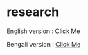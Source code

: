 # research

English version : 
[Click Me](https://forms.gle/AqKKnhEzNT9L88tLA)

Bengali version : 
[Click Me](https://forms.gle/RNKUhRYCjQoSRUqC6)
